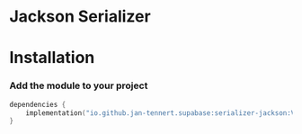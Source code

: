 # Jackson Serializer

# Installation

### Add the module to your project

```kotlin
dependencies {
    implementation("io.github.jan-tennert.supabase:serializer-jackson:VERSION")
}
```